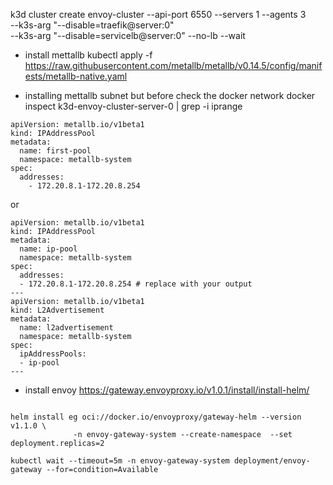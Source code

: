 k3d cluster create envoy-cluster --api-port 6550 --servers 1 --agents 3 \
--k3s-arg "--disable=traefik@server:0" \
--k3s-arg "--disable=servicelb@server:0" --no-lb --wait

- install mettallb
  kubectl apply -f https://raw.githubusercontent.com/metallb/metallb/v0.14.5/config/manifests/metallb-native.yaml

- installing mettallb subnet but before check the docker network
  docker inspect k3d-envoy-cluster-server-0 | grep -i iprange

```
apiVersion: metallb.io/v1beta1
kind: IPAddressPool
metadata:
  name: first-pool
  namespace: metallb-system
spec:
  addresses:
    - 172.20.8.1-172.20.8.254

```

or

```
apiVersion: metallb.io/v1beta1
kind: IPAddressPool
metadata:
  name: ip-pool
  namespace: metallb-system
spec:
  addresses:
  - 172.20.8.1-172.20.8.254 # replace with your output
---
apiVersion: metallb.io/v1beta1
kind: L2Advertisement
metadata:
  name: l2advertisement
  namespace: metallb-system
spec:
  ipAddressPools:
  - ip-pool
---
```

- install envoy
  https://gateway.envoyproxy.io/v1.0.1/install/install-helm/

```

helm install eg oci://docker.io/envoyproxy/gateway-helm --version v1.1.0 \
              -n envoy-gateway-system --create-namespace  --set deployment.replicas=2

kubectl wait --timeout=5m -n envoy-gateway-system deployment/envoy-gateway --for=condition=Available


```
